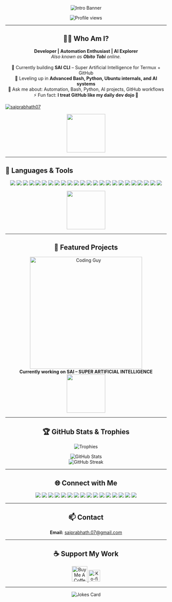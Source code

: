<p align="center">
  <!-- Banner goes here (add your own later if desired) -->
</p>

<p align="center">
  <img src="https://readme-typing-svg.demolab.com?font=Fira+Code&size=32&duration=3000&pause=1000&color=1A9FFF&center=true&vCenter=true&width=800&height=70&lines=Hey%2C+I%27m+P.+Shanmuka+Sai+Prabhath+%F0%9F%91%8B+(Obito+Tobi)!;I+don%E2%80%99t+just+learn+tech+%E2%80%94+I+integrate+it+into+who+I+am." alt="Intro Banner">
</p>

<p align="center">
  <img src="https://komarev.com/ghpvc/?username=saiprabhath07&label=Profile%20views&color=1A9FFF&style=flat-square" alt="Profile views" />
</p>

---

<h2 align="center">🧑‍💻 Who Am I?</h2>

<p align="center">
  <b>Developer | Automation Enthusiast | AI Explorer</b><br>
  <i>Also known as <b>Obito Tobi</b> online.</i><br>
  <br>
  🔭 Currently building <b>SAI CLI</b> – Super Artificial Intelligence for Termux + GitHub<br>
  🌱 Leveling up in <b>Advanced Bash, Python, Ubuntu internals, and AI systems</b><br>
  💬 Ask me about: Automation, Bash, Python, AI projects, GitHub workflows<br>
  ⚡ Fun fact: <b>I treat GitHub like my daily dev dojo 🥷</b>
</p>

<p align="left"> <a href="https://twitter.com/saiprabhath07" target="blank"><img src="https://img.shields.io/twitter/follow/saiprabhath07?logo=twitter&style=for-the-badge" alt="saiprabhath07" /></a> </p>



<!-- Section Divider GIF -->
<p align="center">
  <img src="https://media.giphy.com/media/f9XgHHnPnDjwA/giphy.gif" width="120" />
</p>

---

## 🚀 Languages & Tools

<p align="center">
  <img src="https://img.shields.io/badge/Bash-4EAA25?logo=gnubash&logoColor=white&style=for-the-badge" />
  <img src="https://img.shields.io/badge/Python-3776AB?logo=python&logoColor=white&style=for-the-badge" />
  <img src="https://img.shields.io/badge/Linux-FCC624?logo=linux&logoColor=black&style=for-the-badge" />
  <img src="https://img.shields.io/badge/GitHub-181717?logo=github&logoColor=white&style=for-the-badge" />
  <img src="https://img.shields.io/badge/Ubuntu-E95420?logo=ubuntu&logoColor=white&style=for-the-badge" />
  <img src="https://img.shields.io/badge/JavaScript-F7DF1E?logo=javascript&logoColor=black&style=for-the-badge" />
  <img src="https://img.shields.io/badge/TypeScript-3178C6?logo=typescript&logoColor=white&style=for-the-badge" />
  <img src="https://img.shields.io/badge/Node.js-339933?logo=nodedotjs&logoColor=white&style=for-the-badge" />
  <img src="https://img.shields.io/badge/Angular-DD0031?logo=angular&logoColor=white&style=for-the-badge" />
  <img src="https://img.shields.io/badge/React-20232A?logo=react&logoColor=61DAFB&style=for-the-badge" />
  <img src="https://img.shields.io/badge/HTML5-E34F26?logo=html5&logoColor=white&style=for-the-badge" />
  <img src="https://img.shields.io/badge/CSS3-1572B6?logo=css3&logoColor=white&style=for-the-badge" />
  <img src="https://img.shields.io/badge/Java-007396?logo=java&logoColor=white&style=for-the-badge" />
  <img src="https://img.shields.io/badge/C-00599C?logo=c&logoColor=white&style=for-the-badge" />
  <img src="https://img.shields.io/badge/C++-00599C?logo=c%2b%2b&logoColor=white&style=for-the-badge" />
  <img src="https://img.shields.io/badge/Go-00ADD8?logo=go&logoColor=white&style=for-the-badge" />
  <img src="https://img.shields.io/badge/PHP-777BB4?logo=php&logoColor=white&style=for-the-badge" />
  <img src="https://img.shields.io/badge/Markdown-000000?logo=markdown&logoColor=white&style=for-the-badge" />
  <img src="https://img.shields.io/badge/MySQL-4479A1?logo=mysql&logoColor=white&style=for-the-badge" />
  <img src="https://img.shields.io/badge/PostgreSQL-4169E1?logo=postgresql&logoColor=white&style=for-the-badge" />
  <img src="https://img.shields.io/badge/MongoDB-47A248?logo=mongodb&logoColor=white&style=for-the-badge" />
  <img src="https://img.shields.io/badge/Git-F05032?logo=git&logoColor=white&style=for-the-badge" />
  <img src="https://img.shields.io/badge/Docker-2496ED?logo=docker&logoColor=white&style=for-the-badge" />
  <img src="https://img.shields.io/badge/VSCode-007ACC?logo=visualstudiocode&logoColor=white&style=for-the-badge" />
  <!-- Add more badges as needed! -->
</p>

<!-- Another Section Divider GIF -->
<p align="center">
  <img src="https://media.giphy.com/media/du3J3cXyzhj75IOgvA/giphy.gif" width="120" />
</p>

---

<h2 align="center">🌟 Featured Projects</h2>

<p align="center">
  <!-- Coding Guy GIF -->
  <img src="https://media.giphy.com/media/qgQUggAC3Pfv687qPC/giphy.gif" alt="Coding Guy" width="350" />
  <br>
  <b>Currently working on SAI – SUPER ARTIFICIAL INTELLIGENCE</b>
  <br>
  <a href="https://github.com/saiprabhath07/SAI-CLI">
    <img src="https://github-readme-stats.vercel.app/api/pin/?username=saiprabhath07&repo=SAI-CLI&theme=tokyonight&hide_border=true" height="120"/>
  </a>
  <!-- Add more featured projects here if you want -->
</p>

---

<h2 align="center">🏆 GitHub Stats & Trophies</h2>

<p align="center">
  <img src="https://github-profile-trophy.vercel.app/?username=saiprabhath07&theme=algolia&no-bg=true&margin-w=10&column=7" alt="Trophies" />
</p>

<p align="center">
  <img src="https://github-readme-stats.vercel.app/api?username=saiprabhath07&show_icons=true&theme=tokyonight&hide_border=true" alt="GitHub Stats" />
  <br>
  <img src="https://github-readme-streak-stats.herokuapp.com/?user=saiprabhath07&theme=tokyonight&hide_border=true" alt="GitHub Streak" />
</p>

---

<h2 align="center">🌐 Connect with Me</h2>

<div align="center">
  <a href="https://twitter.com/saiprabhath07" target="_blank"><img src="https://img.shields.io/badge/Twitter-1DA1F2?logo=twitter&logoColor=white&style=for-the-badge" /></a>
  <a href="https://linkedin.com/in/padavala-shanmuka-sai-prabhath-84a86934a/" target="_blank"><img src="https://img.shields.io/badge/LinkedIn-blue?logo=linkedin&logoColor=white&style=for-the-badge" /></a>
  <a href="https://dev.to/saiprabhath07" target="_blank"><img src="https://img.shields.io/badge/DEV.to-0A0A0A?logo=devdotto&logoColor=white&style=for-the-badge" /></a>
  <a href="https://codepen.io/saiprabhath07" target="_blank"><img src="https://img.shields.io/badge/CodePen-000000?logo=codepen&logoColor=white&style=for-the-badge" /></a>
  <a href="https://hashnode.com/@saiprabhath07" target="_blank"><img src="https://img.shields.io/badge/Hashnode-2962FF?logo=hashnode&logoColor=white&style=for-the-badge" /></a>
  <a href="https://stackoverflow.com/users/30630382" target="_blank"><img src="https://img.shields.io/badge/StackOverflow-F58025?logo=stackoverflow&logoColor=white&style=for-the-badge" /></a>
  <a href="https://kaggle.com/shanmukasaiprabhath" target="_blank"><img src="https://img.shields.io/badge/Kaggle-20BEFF?logo=kaggle&logoColor=white&style=for-the-badge" /></a>
  <a href="https://medium.com/@saiprabhath.07" target="_blank"><img src="https://img.shields.io/badge/Medium-000000?logo=medium&logoColor=white&style=for-the-badge" /></a>
  <a href="https://www.youtube.com/@saiprabhath" target="_blank"><img src="https://img.shields.io/badge/YouTube-FF0000?logo=youtube&logoColor=white&style=for-the-badge" /></a>
  <a href="https://instagram.com/saiprabhath_07" target="_blank"><img src="https://img.shields.io/badge/Instagram-E4405F?logo=instagram&logoColor=white&style=for-the-badge" /></a>
  <a href="https://fb.com/shanmuka.saiprabhath" target="_blank"><img src="https://img.shields.io/badge/Facebook-1877F2?logo=facebook&logoColor=white&style=for-the-badge" /></a>
  <a href="https://dribbble.com/saiprabhath07" target="_blank"><img src="https://img.shields.io/badge/Dribbble-EA4C89?logo=dribbble&logoColor=white&style=for-the-badge" /></a>
  <a href="https://www.behance.net/saiprabhath07" target="_blank"><img src="https://img.shields.io/badge/Behance-1769FF?logo=behance&logoColor=white&style=for-the-badge" /></a>
  <a href="https://www.codechef.com/users/saiprabhath07" target="_blank"><img src="https://img.shields.io/badge/CodeChef-5B4638?logo=codechef&logoColor=white&style=for-the-badge" /></a>
  <a href="https://www.hackerrank.com/saiprabhath_07" target="_blank"><img src="https://img.shields.io/badge/HackerRank-2EC866?logo=hackerrank&logoColor=white&style=for-the-badge" /></a>
  <a href="https://www.leetcode.com/saiprabhath07" target="_blank"><img src="https://img.shields.io/badge/LeetCode-FFA116?logo=leetcode&logoColor=white&style=for-the-badge" /></a>
</div>

---

<h2 align="center">📫 Contact</h2>

<p align="center">
  <b>Email:</b> <a href="mailto:saiprabhath.07@gmail.com">saiprabhath.07@gmail.com</a>
</p>

---

<h2 align="center">☕ Support My Work</h2>

<p align="center">
  <a href="https://www.buymeacoffee.com/saiprabhath07">
    <img src="https://cdn.buymeacoffee.com/buttons/v2/default-yellow.png" height="48" alt="Buy Me A Coffee" />
  </a>
  <a href="https://ko-fi.com/saiprabhath07">
    <img src="https://ko-fi.com/img/githubbutton_sm.svg" height="36" alt="Ko-fi" />
  </a>
</p>

---

<!-- Fun animated joke or signature -->
<p align="center">
  <img src="https://readme-jokes.vercel.app/api?hideBorder&bgColor=%230d1117&textColor=%23fff" alt="Jokes Card" />
</p>
